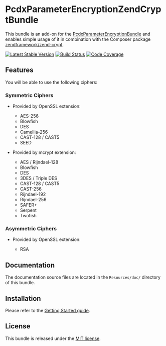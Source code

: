 # PcdxParameterEncryptionZendCryptBundle

This bundle is an add-on for the
[PcdxParameterEncryptionBundle](https://github.com/picodexter/PcdxParameterEncryptionBundle)
and enables simple usage of it in combination with the Composer package
[zendframework/zend-crypt](https://github.com/zendframework/zend-crypt).

[![Latest Stable Version](https://img.shields.io/packagist/v/picodexter/parameter-encryption-zend-crypt-bundle.svg?style=flat)](https://packagist.org/packages/picodexter/parameter-encryption-zend-crypt-bundle)
[![Build Status](https://img.shields.io/travis/picodexter/PcdxParameterEncryptionZendCryptBundle/master.svg?style=flat)](https://travis-ci.org/picodexter/PcdxParameterEncryptionZendCryptBundle)
[![Code Coverage](https://img.shields.io/coveralls/picodexter/PcdxParameterEncryptionZendCryptBundle/master.svg?style=flat)](https://coveralls.io/github/picodexter/PcdxParameterEncryptionZendCryptBundle)

## Features

You will be able to use the following ciphers:

### Symmetric Ciphers

*   Provided by OpenSSL extension:

    *   AES-256
    *   Blowfish
    *   DES
    *   Camellia-256
    *   CAST-128 / CAST5
    *   SEED

*   Provided by mcrypt extension:

    *   AES / Rijndael-128
    *   Blowfish
    *   DES
    *   3DES / Triple DES
    *   CAST-128 / CAST5
    *   CAST-256
    *   Rijndael-192
    *   Rijndael-256
    *   SAFER+
    *   Serpent
    *   Twofish

### Asymmetric Ciphers

*   Provided by OpenSSL extension:

    *   RSA

## Documentation

The documentation source files are located in the `Resources/doc/` directory of
this bundle.

## Installation

Please refer to the [Getting Started guide](Resources/doc/getting-started.rst).

## License

This bundle is released under the [MIT license](LICENSE).

